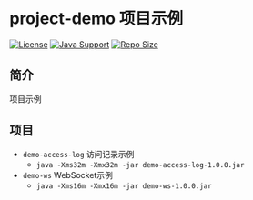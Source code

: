 # project-demo 项目示例

[![License](https://img.shields.io/github/license/ALI1416/project-demo?label=License)](https://opensource.org/licenses/BSD-3-Clause)
[![Java Support](https://img.shields.io/badge/Java-8+-green)](https://openjdk.org/)
[![Repo Size](https://img.shields.io/github/repo-size/ALI1416/project-demo?label=Repo%20Size&color=success)](https://github.com/ALI1416/project-demo/archive/refs/heads/master.zip)

## 简介

项目示例

## 项目

- `demo-access-log` 访问记录示例
  - `java -Xms32m -Xmx32m -jar demo-access-log-1.0.0.jar`
- `demo-ws` WebSocket示例
  - `java -Xms16m -Xmx16m -jar demo-ws-1.0.0.jar`
